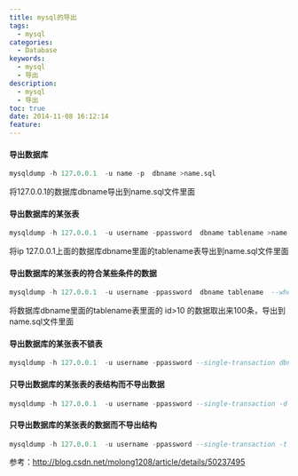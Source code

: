 ```yaml
---
title: mysql的导出
tags:
  - mysql
categories:
  - Database
keywords:
  - mysql
  - 导出
description:
  - mysql
  - 导出
toc: true
date: 2014-11-08 16:12:14
feature:
---
```


#### 导出数据库
``` sql
mysqldump -h 127.0.0.1  -u name -p  dbname >name.sql
```
将127.0.0.1的数据库dbname导出到name.sql文件里面

#### 导出数据库的某张表
``` sql
mysqldump -h 127.0.0.1  -u username -ppassword  dbname tablename >name.sql
```
将ip 127.0.0.1上面的数据库dbname里面的tablename表导出到name.sql文件里面
<!-- more  -->
#### 导出数据库的某张表的符合某些条件的数据
``` sql
mysqldump -h 127.0.0.1  -u username -ppassword  dbname tablename  --where="id>10 limit 10000" >name.sql
```
将数据库dbname里面的tablename表里面的 id>10 的数据取出来100条，导出到name.sql文件里面


#### 导出数据库的某张表不锁表
``` sql
mysqldump -h 127.0.0.1  -u username -ppassword --single-transaction dbname  tablename>name.sql
```


#### 只导出数据库的某张表的表结构而不导出数据
``` sql
mysqldump -h 127.0.0.1  -u username -ppassword --single-transaction -d dbname  tablename>name.sql
```

#### 只导出数据库的某张表的数据而不导出结构
``` sql
mysqldump -h 127.0.0.1  -u username -ppassword --single-transaction -t dbname  tablename>name.sql
```

参考：http://blog.csdn.net/molong1208/article/details/50237495


